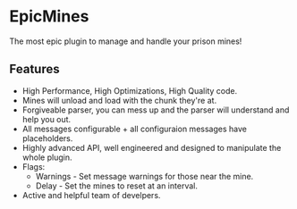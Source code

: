 # EpicMines
The most epic plugin to manage and handle your prison mines!

## Features
- High Performance, High Optimizations, High Quality code.
- Mines will unload and load with the chunk they're at.
- Forgiveable parser, you can mess up and the parser will understand and help you out.
- All messages configurable + all configuraion messages have placeholders.
- Highly advanced API, well engineered and designed to manipulate the whole plugin.
- Flags:
  - Warnings - Set message warnings for those near the mine.
  - Delay - Set the mines to reset at an interval.
- Active and helpful team of develpers.
